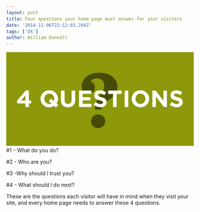 ```yaml
---
layout: post
title: Four questions your home page must answer for your visitors
date: '2014-11-06T22:12:03.284Z'
tags: ['UX']
author: William Donnell
---
```


![4questions](4questions.jpg)
#1 - What do you do?

#2 - Who are you?

#3 -Why should I trust you?

#4 - What should I do next?

These are the questions each visitor will have in mind when they visit your site, and every home page needs to answer these 4 questions.
